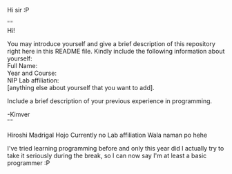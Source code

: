 Hi sir :P

'''  
Hi!

You may introduce yourself and give a brief description of this repository right here in this README file. Kindly include the following information about yourself:  
Full Name:  
Year and Course:  
NIP Lab affiliation:  
[anything else about yourself that you want to add].

Include a brief description of your previous experience in programming.

-Kimver  
'''

Hiroshi Madrigal Hojo
Currently no Lab affiliation
Wala naman po hehe

I've tried learning programming before and only this year did I actually try to take it seriously during the break, so I can now say I'm at least a basic programmer :P
